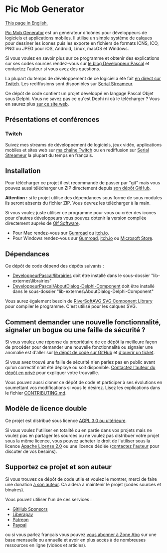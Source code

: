 # Pic Mob Generator

[This page in English.](README.md)

[Pic Mob Generator](https://picmobgenerator.olfsoftware.fr) est un générateur d'icônes pour développeurs de logiciels et applications mobiles. Il utilise un simple système de calques pour dessiner les icones puis les exporte en fichiers de formats ICNS, ICO, PNG ou JPEG pour iOS, Android, Linux, macOS et Windows.

Si vous voulez en savoir plus sur ce programme et obtenir des explications sur ses codes sources  rendez-vous sur [le blog Developpeur Pascal](https://developpeur-pascal.fr/pic-mob-generator.html) et contactez l'auteur si vous avez des questions.

La plupart du temps de développement de ce logiciel a été fait [en direct sur Twitch](https://www.twitch.tv/patrickpremartin). Les rediffusions sont disponibles sur [Serial Streameur](https://serialstreameur.fr/pic-mob-generator.html).

Ce dépôt de code contient un projet développé en langage Pascal Objet sous Delphi. Vous ne savez pas ce qu'est Dephi ni où le télécharger ? Vous en saurez plus [sur ce site web](https://delphi-resources.developpeur-pascal.fr/).

## Présentations et conférences

### Twitch

Suivez mes streams de développement de logiciels, jeux vidéo, applications mobiles et sites web sur [ma chaîne Twitch](https://www.twitch.tv/patrickpremartin) ou en rediffusion sur [Serial Streameur](https://serialstreameur.fr) la plupart du temps en français.

## Installation

Pour télécharger ce projet il est recommandé de passer par "git" mais vous pouvez aussi télécharger un ZIP directement depuis [son dépôt GitHub](https://github.com/DeveloppeurPascal/PicMobGenerator).

**Attention :** si le projet utilise des dépendances sous forme de sous modules ils seront absents du fichier ZIP. Vous devrez les télécharger à la main.

Si vous voulez juste utiliser ce programme pour vous ou créer des icones pour d'autres développeurs vous pouvez obtenir la version compilée directement auprès de [Olf Software](https://picmobgenerator.olfsoftware.fr).
* Pour Mac rendez-vous sur [Gumroad](https://boutique.olfsoftware.fr/l/picmobgenerator) ou [itch.io](https://gamolf.itch.io/pic-mob-generator).
* Pour Windows rendez-vous sur [Gumroad](https://boutique.olfsoftware.fr/l/picmobgenerator), [itch.io](https://gamolf.itch.io/pic-mob-generator) ou [Microsoft Store](https://www.microsoft.com/store/apps/9NV1HKNQNXCD).

## Dépendances

Ce dépôt de code dépend des dépôts suivants :

* [DeveloppeurPascal/librairies](https://github.com/DeveloppeurPascal/librairies) doit être installé dans le sous-dossier "lib-externes\librairies"
* [DeveloppeurPascal/AboutDialog-Delphi-Component](https://github.com/DeveloppeurPascal/AboutDialog-Delphi-Component) doit être installé dans le sous-dossier  "lib-externes\AboutDialog-Delphi-Component"

Vous aurez également besoin de [RiverSoftAVG SVG Component Library](https://www.riversoftavg.com/svg.htm) pour compiler le programme. C'est utilisé pour les calques SVG.

## Comment demander une nouvelle fonctionnalité, signaler un bogue ou une faille de sécurité ?

Si vous voulez une réponse du propriétaire de ce dépôt la meilleure façon de procéder pour demander une nouvelle fonctionnalité ou signaler une anomalie est d'aller sur [le dépôt de code sur GitHub](https://github.com/DeveloppeurPascal/PicMobGenerator) et [d'ouvrir un ticket](https://github.com/DeveloppeurPascal/PicMobGenerator/issues).

Si vous avez trouvé une faille de sécurité n'en parlez pas en public avant qu'un correctif n'ait été déployé ou soit disponible. [Contactez l'auteur du dépôt en privé](https://developpeur-pascal.fr/nous-contacter.php) pour expliquer votre trouvaille.

Vous pouvez aussi cloner ce dépôt de code et participer à ses évolutions en soumettant vos modifications si vous le désirez. Lisez les explications dans le fichier [CONTRIBUTING.md](CONTRIBUTING.md).

## Modèle de licence double

Ce projet est distribué sous licence [AGPL 3.0 ou ultérieure](https://choosealicense.com/licenses/agpl-3.0/).

Si vous voulez l'utiliser en totalité ou en partie dans vos projets mais ne voulez pas en partager les sources ou ne voulez pas distribuer votre projet sous la même licence, vous pouvez acheter le droit de l'utiliser sous la licence [Apache License 2.0](https://choosealicense.com/licenses/apache-2.0/) ou une licence dédiée ([contactez l'auteur](https://developpeur-pascal.fr/nous-contacter.php) pour discuter de vos besoins).

## Supportez ce projet et son auteur

Si vous trouvez ce dépôt de code utile et voulez le montrer, merci de faire une donation [à son auteur](https://github.com/DeveloppeurPascal). Ca aidera à maintenir le projet (codes sources et binaires).

Vous pouvez utiliser l'un de ces services :

* [GitHub Sponsors](https://github.com/sponsors/DeveloppeurPascal)
* [Liberapay](https://liberapay.com/PatrickPremartin)
* [Patreon](https://www.patreon.com/patrickpremartin)
* [Paypal](https://www.paypal.com/paypalme/patrickpremartin)

ou si vous parlez français vous pouvez [vous abonner à Zone Abo](https://zone-abo.fr/nos-abonnements.php) sur une base mensuelle ou annuelle et avoir en plus accès à de nombreuses ressources en ligne (vidéos et articles).
